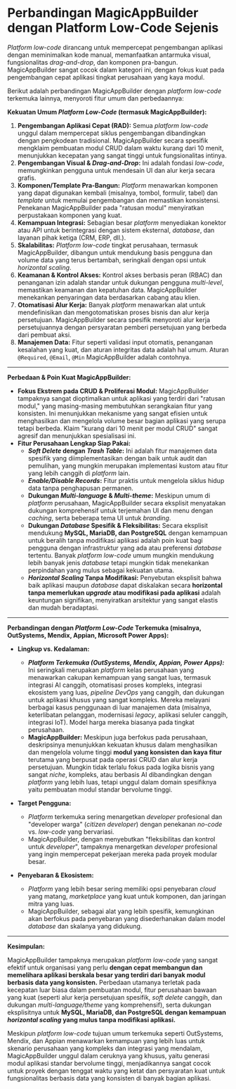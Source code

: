 # Perbandingan MagicAppBuilder dengan Platform Low-Code Sejenis

_Platform low-code_ dirancang untuk mempercepat pengembangan aplikasi dengan meminimalkan kode manual, memanfaatkan antarmuka visual, fungsionalitas _drag-and-drop_, dan komponen pra-bangun. MagicAppBuilder sangat cocok dalam kategori ini, dengan fokus kuat pada pengembangan cepat aplikasi tingkat perusahaan yang kaya modul.

Berikut adalah perbandingan MagicAppBuilder dengan _platform low-code_ terkemuka lainnya, menyoroti fitur umum dan perbedaannya:

**Kekuatan Umum _Platform Low-Code_ (termasuk MagicAppBuilder):**

1.  **Pengembangan Aplikasi Cepat (RAD):** Semua _platform low-code_ unggul dalam mempercepat siklus pengembangan dibandingkan dengan pengkodean tradisional. MagicAppBuilder secara spesifik mengklaim pembuatan modul CRUD dalam waktu kurang dari 10 menit, menunjukkan kecepatan yang sangat tinggi untuk fungsionalitas intinya.
2.  **Pengembangan Visual & _Drag-and-Drop_:** Ini adalah fondasi _low-code_, memungkinkan pengguna untuk mendesain UI dan alur kerja secara grafis.
3.  **Komponen/Template Pra-Bangun:** _Platform_ menawarkan komponen yang dapat digunakan kembali (misalnya, tombol, formulir, tabel) dan _template_ untuk memulai pengembangan dan memastikan konsistensi. Penekanan MagicAppBuilder pada "ratusan modul" menyiratkan perpustakaan komponen yang kuat.
4.  **Kemampuan Integrasi:** Sebagian besar _platform_ menyediakan konektor atau API untuk berintegrasi dengan sistem eksternal, _database_, dan layanan pihak ketiga (CRM, ERP, dll.).
5.  **Skalabilitas:** _Platform low-code_ tingkat perusahaan, termasuk MagicAppBuilder, dibangun untuk mendukung basis pengguna dan volume data yang terus bertambah, seringkali dengan opsi untuk _horizontal scaling_.
6.  **Keamanan & Kontrol Akses:** Kontrol akses berbasis peran (RBAC) dan penanganan izin adalah standar untuk dukungan pengguna _multi-level_, memastikan keamanan dan kepatuhan data. MagicAppBuilder menekankan penyaringan data berdasarkan cabang atau klien.
7.  **Otomatisasi Alur Kerja:** Banyak _platform_ menawarkan alat untuk mendefinisikan dan mengotomatiskan proses bisnis dan alur kerja persetujuan. MagicAppBuilder secara spesifik menyoroti alur kerja persetujuannya dengan persyaratan pemberi persetujuan yang berbeda dari pembuat aksi.
8.  **Manajemen Data:** Fitur seperti validasi input otomatis, penanganan kesalahan yang kuat, dan aturan integritas data adalah hal umum. Aturan `@Required`, `@Email`, `@Min` MagicAppBuilder adalah contohnya.

----------

**Perbedaan & Poin Kuat MagicAppBuilder:**

-   **Fokus Ekstrem pada CRUD & Proliferasi Modul:** MagicAppBuilder tampaknya sangat dioptimalkan untuk aplikasi yang terdiri dari "ratusan modul," yang masing-masing membutuhkan serangkaian fitur yang konsisten. Ini menunjukkan mekanisme yang sangat efisien untuk menghasilkan dan mengelola volume besar bagian aplikasi yang serupa tetapi berbeda. Klaim "kurang dari 10 menit per modul CRUD" sangat agresif dan menunjukkan spesialisasi ini.
-   **Fitur Perusahaan Lengkap Siap Pakai:**
    -   **_Soft Delete_ dengan _Trash Table_:** Ini adalah fitur manajemen data spesifik yang diimplementasikan dengan baik untuk audit dan pemulihan, yang mungkin merupakan implementasi kustom atau fitur yang lebih canggih di _platform_ lain.
    -   **_Enable/Disable Records_:** Fitur praktis untuk mengelola siklus hidup data tanpa penghapusan permanen.
    -   **Dukungan _Multi-language_ & _Multi-theme_:** Meskipun umum di _platform_ perusahaan, MagicAppBuilder secara eksplisit menyatakan dukungan komprehensif untuk terjemahan UI dan menu dengan _caching_, serta beberapa tema UI untuk _branding_.
    -   **Dukungan _Database_ Spesifik & Fleksibilitas:** Secara eksplisit mendukung **MySQL, MariaDB, dan PostgreSQL** dengan kemampuan untuk beralih tanpa modifikasi aplikasi adalah poin kuat bagi pengguna dengan infrastruktur yang ada atau preferensi _database_ tertentu. Banyak _platform low-code_ umum mungkin mendukung lebih banyak jenis _database_ tetapi mungkin tidak menekankan perpindahan yang mulus sebagai kekuatan utama.
    -   **_Horizontal Scaling_ Tanpa Modifikasi:** Penyebutan eksplisit bahwa baik aplikasi maupun _database_ dapat diskalakan secara **horizontal tanpa memerlukan _upgrade_ atau modifikasi pada aplikasi** adalah keuntungan signifikan, menyiratkan arsitektur yang sangat elastis dan mudah beradaptasi.

----------

**Perbandingan dengan _Platform Low-Code_ Terkemuka (misalnya, OutSystems, Mendix, Appian, Microsoft Power Apps):**

-   **Lingkup vs. Kedalaman:**
    
    -   _**Platform Terkemuka (OutSystems, Mendix, Appian, Power Apps):**_ Ini seringkali merupakan _platform_ kelas perusahaan yang menawarkan cakupan kemampuan yang sangat luas, termasuk integrasi AI canggih, otomatisasi proses kompleks, integrasi ekosistem yang luas, _pipeline DevOps_ yang canggih, dan dukungan untuk aplikasi khusus yang sangat kompleks. Mereka melayani berbagai kasus penggunaan di luar manajemen data (misalnya, keterlibatan pelanggan, modernisasi _legacy_, aplikasi seluler canggih, integrasi IoT). Model harga mereka biasanya pada tingkat perusahaan.
    -   **MagicAppBuilder:** Meskipun juga berfokus pada perusahaan, deskripsinya menunjukkan kekuatan khusus dalam menghasilkan dan mengelola volume tinggi **modul yang konsisten dan kaya fitur** terutama yang berpusat pada operasi CRUD dan alur kerja persetujuan. Mungkin tidak terlalu fokus pada logika bisnis yang sangat _niche_, kompleks, atau berbasis AI dibandingkan dengan _platform_ yang lebih luas, tetapi unggul dalam domain spesifiknya yaitu pembuatan modul standar bervolume tinggi.
-   **Target Pengguna:**
    
    -   _Platform_ terkemuka sering menargetkan _developer_ profesional dan "developer warga" (_citizen developer_) dengan penekanan _no-code_ vs. _low-code_ yang bervariasi.
    -   MagicAppBuilder, dengan menyebutkan "fleksibilitas dan kontrol untuk _developer_", tampaknya menargetkan _developer_ profesional yang ingin mempercepat pekerjaan mereka pada proyek modular besar.
-   **Penyebaran & Ekosistem:**
    
    -   _Platform_ yang lebih besar sering memiliki opsi penyebaran _cloud_ yang matang, _marketplace_ yang kuat untuk komponen, dan jaringan mitra yang luas.
    -   MagicAppBuilder, sebagai alat yang lebih spesifik, kemungkinan akan berfokus pada penyebaran yang disederhanakan dalam model _database_ dan skalanya yang didukung.

----------

**Kesimpulan:**

MagicAppBuilder tampaknya merupakan _platform low-code_ yang sangat efektif untuk organisasi yang perlu **dengan cepat membangun dan memelihara aplikasi berskala besar yang terdiri dari banyak modul berbasis data yang konsisten.** Perbedaan utamanya terletak pada kecepatan luar biasa dalam pembuatan modul, fitur perusahaan bawaan yang kuat (seperti alur kerja persetujuan spesifik, _soft delete_ canggih, dan dukungan _multi-language/theme_ yang komprehensif), serta dukungan eksplisitnya untuk **MySQL, MariaDB, dan PostgreSQL dengan kemampuan _horizontal scaling_ yang mulus tanpa modifikasi aplikasi.**

Meskipun _platform low-code_ tujuan umum terkemuka seperti OutSystems, Mendix, dan Appian menawarkan kemampuan yang lebih luas untuk skenario perusahaan yang kompleks dan integrasi yang mendalam, MagicAppBuilder unggul dalam ceruknya yang khusus, yaitu generasi modul aplikasi standar bervolume tinggi, menjadikannya sangat cocok untuk proyek dengan tenggat waktu yang ketat dan persyaratan kuat untuk fungsionalitas berbasis data yang konsisten di banyak bagian aplikasi.
